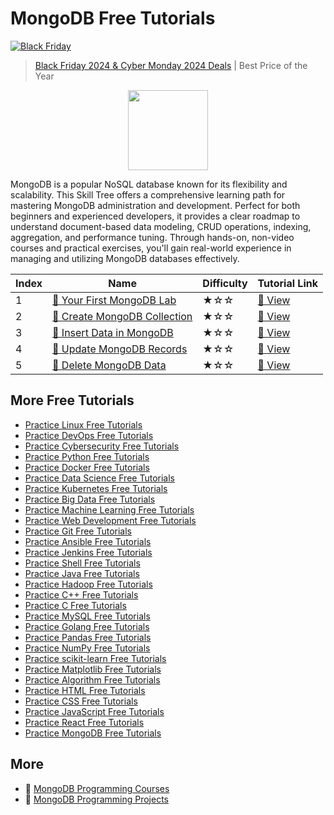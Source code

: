 # MongoDB Free Tutorials

[![Black Friday](https://file.labex.io/images/labex-bf24.png)](https://labex.io/pricing)

> [Black Friday 2024 & Cyber Monday 2024 Deals](https://labex.io/pricing) | Best Price of the Year

<div align="center">
<img width="128px" src="https://file.labex.io/path/iL7seSYd8jLs.png">
</div>

MongoDB is a popular NoSQL database known for its flexibility and scalability. This Skill Tree offers a comprehensive learning path for mastering MongoDB administration and development. Perfect for both beginners and experienced developers, it provides a clear roadmap to understand document-based data modeling, CRUD operations, indexing, aggregation, and performance tuning. Through hands-on, non-video courses and practical exercises, you'll gain real-world experience in managing and utilizing MongoDB databases effectively.


|   Index | Name                                                                                               | Difficulty   | Tutorial Link                                                                 |
|---------|----------------------------------------------------------------------------------------------------|--------------|-------------------------------------------------------------------------------|
|       1 | [📖 Your First MongoDB Lab](https://labex.io/tutorials/mongodb-your-first-mongodb-lab-420660)       | ★☆☆          | [🔗 View](https://labex.io/tutorials/mongodb-your-first-mongodb-lab-420660)    |
|       2 | [📖 Create MongoDB Collection](https://labex.io/tutorials/mongodb-create-mongodb-collection-420695) | ★☆☆          | [🔗 View](https://labex.io/tutorials/mongodb-create-mongodb-collection-420695) |
|       3 | [📖 Insert Data in MongoDB](https://labex.io/tutorials/mongodb-insert-data-in-mongodb-420696)       | ★☆☆          | [🔗 View](https://labex.io/tutorials/mongodb-insert-data-in-mongodb-420696)    |
|       4 | [📖 Update MongoDB Records](https://labex.io/tutorials/mongodb-update-mongodb-records-420823)       | ★☆☆          | [🔗 View](https://labex.io/tutorials/mongodb-update-mongodb-records-420823)    |
|       5 | [📖 Delete MongoDB Data](https://labex.io/tutorials/mongodb-delete-mongodb-data-420822)             | ★☆☆          | [🔗 View](https://labex.io/tutorials/mongodb-delete-mongodb-data-420822)       |

## More Free Tutorials

- [Practice Linux Free Tutorials](https://github.com/labex-labs/linux-free-tutorials)
- [Practice DevOps Free Tutorials](https://github.com/labex-labs/devops-free-tutorials)
- [Practice Cybersecurity Free Tutorials](https://github.com/labex-labs/cybersecurity-free-tutorials)
- [Practice Python Free Tutorials](https://github.com/labex-labs/python-free-tutorials)
- [Practice Docker Free Tutorials](https://github.com/labex-labs/docker-free-tutorials)
- [Practice Data Science Free Tutorials](https://github.com/labex-labs/data-science-free-tutorials)
- [Practice Kubernetes Free Tutorials](https://github.com/labex-labs/kubernetes-free-tutorials)
- [Practice Big Data Free Tutorials](https://github.com/labex-labs/bigdata-free-tutorials)
- [Practice Machine Learning Free Tutorials](https://github.com/labex-labs/ml-free-tutorials)
- [Practice Web Development Free Tutorials](https://github.com/labex-labs/web-development-free-tutorials)
- [Practice Git Free Tutorials](https://github.com/labex-labs/git-free-tutorials)
- [Practice Ansible Free Tutorials](https://github.com/labex-labs/ansible-free-tutorials)
- [Practice Jenkins Free Tutorials](https://github.com/labex-labs/jenkins-free-tutorials)
- [Practice Shell Free Tutorials](https://github.com/labex-labs/shell-free-tutorials)
- [Practice Java Free Tutorials](https://github.com/labex-labs/java-free-tutorials)
- [Practice Hadoop Free Tutorials](https://github.com/labex-labs/hadoop-free-tutorials)
- [Practice C++ Free Tutorials](https://github.com/labex-labs/cpp-free-tutorials)
- [Practice C Free Tutorials](https://github.com/labex-labs/c-free-tutorials)
- [Practice MySQL Free Tutorials](https://github.com/labex-labs/mysql-free-tutorials)
- [Practice Golang Free Tutorials](https://github.com/labex-labs/go-free-tutorials)
- [Practice Pandas Free Tutorials](https://github.com/labex-labs/pandas-free-tutorials)
- [Practice NumPy Free Tutorials](https://github.com/labex-labs/numpy-free-tutorials)
- [Practice scikit-learn Free Tutorials](https://github.com/labex-labs/sklearn-free-tutorials)
- [Practice Matplotlib Free Tutorials](https://github.com/labex-labs/matplotlib-free-tutorials)
- [Practice Algorithm Free Tutorials](https://github.com/labex-labs/algorithm-free-tutorials)
- [Practice HTML Free Tutorials](https://github.com/labex-labs/html-free-tutorials)
- [Practice CSS Free Tutorials](https://github.com/labex-labs/css-free-tutorials)
- [Practice JavaScript Free Tutorials](https://github.com/labex-labs/javascript-free-tutorials)
- [Practice React Free Tutorials](https://github.com/labex-labs/react-free-tutorials)
- [Practice MongoDB Free Tutorials](https://github.com/labex-labs/mongodb-free-tutorials)


## More

- 🔗 [MongoDB Programming Courses](https://github.com/labex-labs/awesome-programming-courses)
- 🔗 [MongoDB Programming Projects](https://github.com/labex-labs/awesome-programming-projects)


